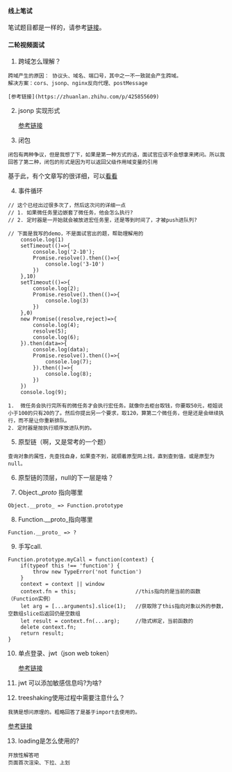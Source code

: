 #### 线上笔试
笔试题目都是一样的，请参考[链接](https://github.com/Vitaminaq/interview-collection/blob/master/%E6%98%8E%E6%BA%90%E4%BA%91%E5%AE%A2/2022-4-28.md#2022-4-28-%E7%BA%BF%E4%B8%8A%E7%AC%94%E8%AF%95)。
#### 二轮视频面试
1. 跨域怎么理解？
```
跨域产生的原因： 协议头、域名、端口号，其中之一不一致就会产生跨域。
解决方案：cors、jsonp、nginx反向代理、postMessage
```
    [参考链接](https://zhuanlan.zhihu.com/p/425855609)

2. jsonp 实现形式

    [参考链接](https://segmentfault.com/a/1190000009773724)

3. 闭包
```
闭包有两种争议，但是我想了下，如果是第一种方式的话，面试官应该不会想拿来拷问。所以我回答了第二种，闭包的形式是因为可以返回父级作用域变量的引用
```
基于此，有个文章写的很详细，可以[看看](https://segmentfault.com/a/1190000012646221)

4. 事件循环
```
// 这个已经出过很多次了，然后这次问的详细一点
// 1. 如果微任务里边嵌套了微任务，他会怎么执行?
// 2. 定时器是一开始就会被放进宏任务里，还是等到时间了，才被push进队列?

// 下面是我写的demo，不是面试官出的题，帮助理解用的
    console.log(1)
    setTimeout(()=>{
        console.log('2-10');
        Promise.resolve().then(()=>{
            console.log('3-10')
        })
    },10)
    setTimeout(()=>{
        console.log(2);
        Promise.resolve().then(()=>{
            console.log(3)
        })
    },0)
    new Promise((resolve,reject)=>{
        console.log(4);
        resolve(5);
        console.log(6);
    }).then(data=>{
        console.log(data);
        Promise.resolve().then(()=>{
            console.log(7);
        }).then(()=>{
            console.log(8);
        })
    })
    console.log(9);
```
```
1.  微任务会执行完所有的微任务才会执行宏任务。就像你去柜台取钱，你要取50元，柜姐说小于100的只有20的了。然后你提出另一个要求，取120，算第二个微任务，但是还是会继续执行，而不是让你重新排队。
2. 定时器是按执行顺序放进队列的。
```
5. 原型链（啊，又是常考的一个题）
```
查询对象的属性，先查找自身，如果查不到，就顺着原型网上找，直到查到值，或是原型为null。
```
6. 原型链的顶层，null的下一层是啥？

7. Object.__proto_ 指向哪里
```
Object.__proto_ => Function.prototype
```
8. Function.__proto_指向哪里
```
Function.__proto_ => ?
```
9. 手写call.
```
Function.prototype.myCall = function(context) {
    if(typeof this !== 'function') {
        throw new TypeError('not function')
    }
    context = context || window
    context.fn = this;                   //this指向的是当前的函数（Function实例）
    let arg = [...arguments].slice(1);   //获取除了this指向对象以外的参数，空数组slice后返回仍是空数组
    let result = context.fn(...arg);     //隐式绑定，当前函数的
    delete context.fn;
    return result;
}
```
10. 单点登录、jwt（json web token）

    [参考链接](https://www.zhihu.com/question/485758060/answer/2257869896)

11. jwt 可以添加敏感信息吗?为啥?

12. treeshaking使用过程中需要注意什么？
```
我猜是想问原理的。粗略回答了是基于import去使用的。
```
[参考链接](https://cloud.tencent.com/developer/article/1624085)

13. loading是怎么使用的?
```
开放性解答吧
页面首次渲染、下拉、上划
```
